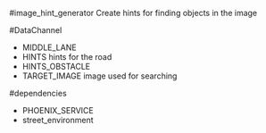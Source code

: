 #image_hint_generator
Create hints for finding objects in the image

#DataChannel
- MIDDLE_LANE
- HINTS hints for the road
- HINTS_OBSTACLE
- TARGET_IMAGE image used for searching

#dependencies
 * PHOENIX_SERVICE
 * street_environment
